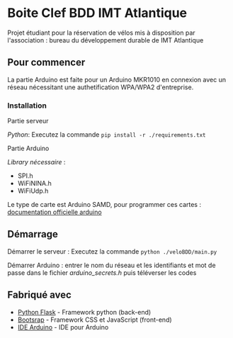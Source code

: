 # Boite Clef BDD IMT Atlantique

Projet étudiant pour la réservation de vélos mis à disposition par l'association : bureau du développement durable de IMT Atlantique

## Pour commencer

La partie Arduino est faite pour un Arduino MKR1010 en connexion avec un réseau nécessitant une authetification WPA/WPA2 d'entreprise. 

### Installation

Partie serveur 

_Python_: Executez la commande ``pip install -r ./requirements.txt``

Partie Arduino

_Library nécessaire_ :
  - SPI.h
  - WiFiNINA.h
  - WiFiUdp.h

Le type de carte est Arduino SAMD, pour programmer ces cartes : [documentation officielle arduino](https://docs.arduino.cc/hardware/mkr-wifi-1010)



## Démarrage

Démarrer le serveur : Executez la commande ``python ./veloBDD/main.py``

Démarrer Arduino : entrer le nom du réseau et les identifiants et mot de passe dans le fichier _arduino_secrets.h_ puis téléverser les codes

## Fabriqué avec

* [Python Flask](https://flask.palletsprojects.com/en/2.0.x/) - Framework python (back-end)
* [Bootsrap](https://getbootstrap.com/) - Framework CSS et JavaScript (front-end)
* [IDE Arduino](https://www.arduino.cc/en/software) - IDE pour Arduino

